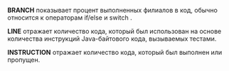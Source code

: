 **BRANCH**
показывает процент выполненных филиалов в код, обычно относится к операторам if/else и switch .

**LINE**
отражает количество кода, который был использован на основе количества инструкций Java-байтового кода, вызываемых тестами.

**INSTRUCTION**
отражает количество кода, который был выполнен или пропущен.
